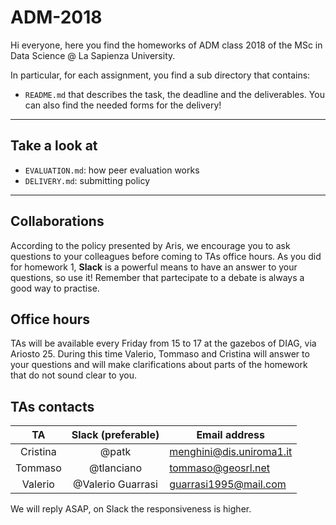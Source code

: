 # ADM-2018 

Hi everyone,
here you find the homeworks of ADM class 2018 of the MSc in Data Science @ La Sapienza University. 

In particular, for each assignment, you find a sub directory that contains:

- `README.md` that describes the task, the deadline and the deliverables. You can also find the needed forms for the delivery!
____

## Take a look at
- `EVALUATION.md`: how peer evaluation works
- `DELIVERY.md`: submitting policy

____

## Collaborations
According to the policy presented by Aris, we encourage you to ask questions to your colleagues before coming to TAs office hours. As you did for homework 1, __Slack__ is a powerful means to have an answer to your questions, so use it! Remember that partecipate to a debate is always a good way to practise.

## Office hours
TAs will be available every Friday from 15 to 17 at the gazebos of DIAG, via Ariosto 25. During this time Valerio, Tommaso and Cristina will answer to your questions and will make clarifications about parts of the homework that do not sound clear to you.

## TAs contacts

|    TA    | Slack (preferable) | Email address            |
|:--------:|:------------------:|--------------------------|
| Cristina |        @patk       | menghini@dis.uniroma1.it |
|  Tommaso |     @tlanciano     | tommaso@geosrl.net       |
|  Valerio |  @Valerio Guarrasi | guarrasi1995@mail.com    |

We will reply ASAP, on Slack the responsiveness is higher.
